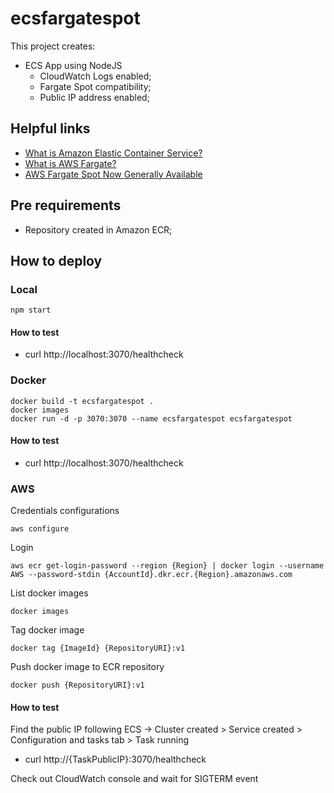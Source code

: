 # ecsfargatespot

This project creates:
- ECS App using NodeJS
    - CloudWatch Logs enabled;
    - Fargate Spot compatibility;
    - Public IP address enabled;

## Helpful links

- [What is Amazon Elastic Container Service?][1]
- [What is AWS Fargate?][2]
- [AWS Fargate Spot Now Generally Available][3]

[1]: https://docs.aws.amazon.com/AmazonECS/latest/developerguide/Welcome.html
[2]: https://docs.aws.amazon.com/AmazonECS/latest/userguide/what-is-fargate.html
[3]: https://aws.amazon.com/pt/blogs/aws/aws-fargate-spot-now-generally-available/

## Pre requirements

- Repository created in Amazon ECR;

## How to deploy

### Local

```
npm start
```

#### How to test

- curl http://localhost:3070/healthcheck

### Docker

```
docker build -t ecsfargatespot .
docker images
docker run -d -p 3070:3070 --name ecsfargatespot ecsfargatespot
```

#### How to test

- curl http://localhost:3070/healthcheck

### AWS

Credentials configurations
```
aws configure
```

Login
```
aws ecr get-login-password --region {Region} | docker login --username AWS --password-stdin {AccountId}.dkr.ecr.{Region}.amazonaws.com 
```

List docker images
```
docker images
```

Tag docker image
```
docker tag {ImageId} {RepositoryURI}:v1
```

Push docker image to ECR repository
```
docker push {RepositoryURI}:v1
```

#### How to test

Find the public IP following ECS -> Cluster created > Service created > Configuration and tasks tab > Task running

- curl http://{TaskPublicIP}:3070/healthcheck

Check out CloudWatch console and wait for SIGTERM event